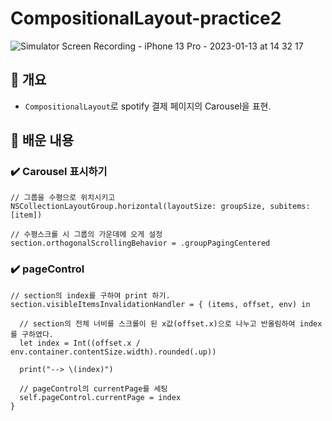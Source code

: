 # CompositionalLayout-practice2

![Simulator Screen Recording - iPhone 13 Pro - 2023-01-13 at 14 32 17](https://user-images.githubusercontent.com/42196410/212244931-ea11ed00-a03f-4344-bb78-d89504cd413c.gif)



## 🧩 개요

- `CompositionalLayout`로 spotify 결제 페이지의 Carousel을 표현.

## 🤔 배운 내용

### ✔️ Carousel 표시하기

```
// 그룹을 수평으로 위치시키고
NSCollectionLayoutGroup.horizontal(layoutSize: groupSize, subitems: [item])

// 수평스크롤 시 그룹의 가운데에 오게 설정
section.orthogonalScrollingBehavior = .groupPagingCentered

```
### ✔️ pageControl

```
// section의 index를 구하여 print 하기.
section.visibleItemsInvalidationHandler = { (items, offset, env) in

  // section의 전체 너비를 스크롤이 된 x값(offset.x)으로 나누고 반올림하여 index를 구하였다.
  let index = Int((offset.x / env.container.contentSize.width).rounded(.up))
  
  print("--> \(index)")
  
  // pageControl의 currentPage를 세팅
  self.pageControl.currentPage = index
}
```

